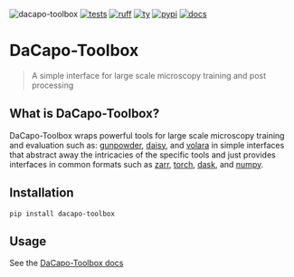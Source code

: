 ![dacapo-toolbox](docs/source/_static/dacapo-toolbox-logo.png)
[![tests](https://github.com/pattonw/dacapo-toolbox/actions/workflows/tests.yaml/badge.svg)](https://github.com/pattonw/dacapo-toolbox/actions/workflows/tests.yaml)
[![ruff](https://github.com/pattonw/dacapo-toolbox/actions/workflows/ruff.yaml/badge.svg)](https://github.com/pattonw/dacapo-toolbox/actions/workflows/ruff.yaml)
[![ty](https://github.com/pattonw/dacapo-toolbox/actions/workflows/ty.yaml/badge.svg)](https://github.com/pattonw/dacapo-toolbox/actions/workflows/ty.yaml)
[![pypi](https://github.com/pattonw/dacapo-toolbox/actions/workflows/publish.yaml/badge.svg)](https://pypi.org/project/dacapo-toolbox/)
[![docs](https://github.com/pattonw/dacapo-toolbox/actions/workflows/docs.yaml/badge.svg)](https://github.com/pattonw/dacapo-toolbox/actions/workflows/docs.yaml)

# DaCapo-Toolbox

> A simple interface for large scale microscopy training and post processing

## What is DaCapo-Toolbox?

DaCapo-Toolbox wraps powerful tools for large scale microscopy training and evaluation such as:
[gunpowder](https://github.com/funkelab/gunpowder), [daisy](https://github.com/funkelab/daisy), and
[volara](https://github.com/e11bio/volara) in simple interfaces that abstract away the intricacies
of the specific tools and just provides interfaces in common formats such as
[zarr](https://zarr.readthedocs.io/en/stable/), [torch](https://pytorch.org), [dask](https://dask.org),
and [numpy](https://numpy.org).

## Installation

`pip install dacapo-toolbox`

## Usage

See the [DaCapo-Toolbox docs](https://pattonw.github.io/dacapo-toolbox)
